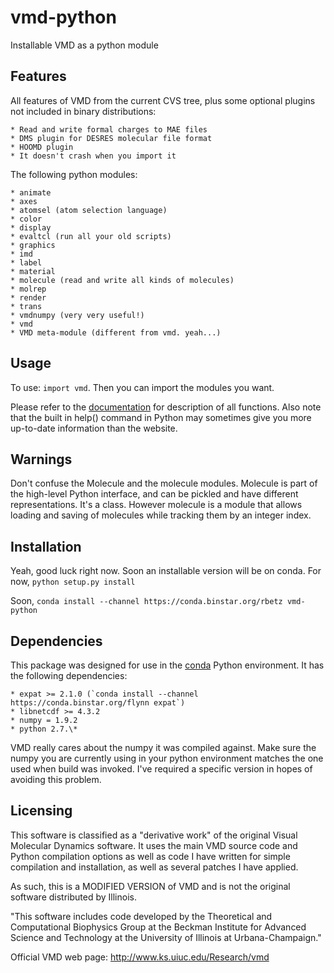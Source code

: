 # vmd-python
Installable VMD as a python module

## Features
All features of VMD from the current CVS tree, plus some 
optional plugins not included in binary distributions:

    * Read and write formal charges to MAE files
    * DMS plugin for DESRES molecular file format
    * HOOMD plugin
    * It doesn't crash when you import it

The following python modules:

    * animate
    * axes
    * atomsel (atom selection language)
    * color
    * display
    * evaltcl (run all your old scripts)
    * graphics
    * imd
    * label
    * material
    * molecule (read and write all kinds of molecules)
    * molrep
    * render
    * trans
    * vmdnumpy (very very useful!)
    * vmd
    * VMD meta-module (different from vmd. yeah...)

## Usage
To use: `import vmd`.
Then you can import the modules you want.

Please refer to the [documentation](http://www.ks.uiuc.edu/Research/vmd/current/ug/node160.html)
for description of all functions. Also note that the built in help() command in Python
may sometimes give you more up-to-date information than the website.

## Warnings
Don't confuse the Molecule and the molecule modules. Molecule is part of the high-level
Python interface, and can be pickled and have different representations. It's a class. However
molecule is a module that allows loading and saving of molecules while tracking them by an
integer index.

## Installation
Yeah, good luck right now.
Soon an installable version will be on conda.
For now, `python setup.py install`

Soon, `conda install --channel https://conda.binstar.org/rbetz vmd-python`

## Dependencies
This package was designed for use in the [conda](http://conda.pydata.org/)
Python environment. It has the following dependencies:

    * expat >= 2.1.0 (`conda install --channel https://conda.binstar.org/flynn expat`)
    * libnetcdf >= 4.3.2
    * numpy = 1.9.2
    * python 2.7.\*

VMD really cares about the numpy it was compiled against. Make sure
the numpy you are currently using in your python environment matches the one used
when build was invoked. I've required a specific version in hopes of avoiding this
problem.

## Licensing

This software is classified as a "derivative work" of the original
Visual Molecular Dynamics software. It uses the main VMD source code
and Python compilation options as well as code I have written for simple
compilation and installation, as well as several patches I have applied.

As such, this is a MODIFIED VERSION of VMD and is not the original
software distributed by Illinois.

"This software includes code developed by the Theoretical and Computational
Biophysics Group at the Beckman Institute for Advanced Science and
Technology at the University of Illinois at Urbana-Champaign."

Official VMD web page: http://www.ks.uiuc.edu/Research/vmd

